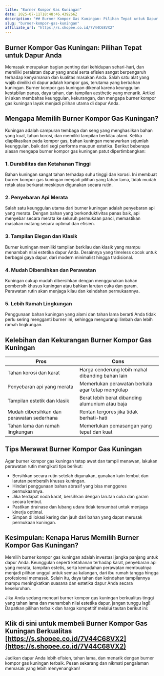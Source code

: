 ```yaml
---
title: "Burner Kompor Gas Kuningan"
date: 2025-07-11T18:48:46.439266Z
description: "## Burner Kompor Gas Kuningan: Pilihan Tepat untuk Dapur Anda  ..."
slug: "burner-kompor-gas-kuningan"
affiliate_url: "https://s.shopee.co.id/7V44C68VX2"
---
```

## Burner Kompor Gas Kuningan: Pilihan Tepat untuk Dapur Anda  

Memasak merupakan bagian penting dari kehidupan sehari-hari, dan memiliki peralatan dapur yang andal serta efisien sangat berpengaruh terhadap kenyamanan dan kualitas masakan Anda. Salah satu alat yang wajib dimiliki di dapur adalah kompor gas, terutama yang berbahan kuningan. Burner kompor gas kuningan dikenal karena keunggulan kestabilan panas, daya tahan, dan tampilan aesthetic yang menarik. Artikel ini akan membahas keunggulan, kekurangan, dan mengapa burner kompor gas kuningan layak menjadi pilihan utama di dapur Anda.  

## Mengapa Memilih Burner Kompor Gas Kuningan?  

Kuningan adalah campuran tembaga dan seng yang menghasilkan bahan yang kuat, tahan korosi, dan memiliki tampilan berkilau alami. Ketika diaplikasikan pada kompor gas, bahan kuningan menawarkan sejumlah keunggulan, baik dari segi performa maupun estetika. Berikut beberapa alasan mengapa burner kompor gas kuningan patut dipertimbangkan:  

### 1. Durabilitas dan Ketahanan Tinggi  
Bahan kuningan sangat tahan terhadap suhu tinggi dan korosi. Ini membuat burner kompor gas kuningan menjadi pilihan yang tahan lama, tidak mudah retak atau berkarat meskipun digunakan secara rutin.  

### 2. Penyebaran Api Merata  
Salah satu keunggulan utama dari burner kuningan adalah penyebaran api yang merata. Dengan bahan yang berkonduktivitas panas baik, api menyebar secara merata ke seluruh permukaan panci, memastikan masakan matang secara optimal dan efisien.  

### 3. Tampilan Elegan dan Klasik  
Burner kuningan memiliki tampilan berkilau dan klasik yang mampu menambah nilai estetika dapur Anda. Desainnya yang timeless cocok untuk berbagai gaya dapur, dari modern minimalist hingga tradisional.  

### 4. Mudah Dibersihkan dan Perawatan  
Kuningan cukup mudah dibersihkan dengan menggunakan bahan pembersih khusus kuningan atau bahkan larutan cuka dan garam. Perawatan rutin akan menjaga kilau dan keindahan permukaannya.  

### 5. Lebih Ramah Lingkungan  
Penggunaan bahan kuningan yang alami dan tahan lama berarti Anda tidak perlu sering mengganti burner ini, sehingga mengurangi limbah dan lebih ramah lingkungan.  

## Kelebihan dan Kekurangan Burner Kompor Gas Kuningan  

| Pros                                              | Cons                                            |  
|---------------------------------------------------|------------------------------------------------|  
| Tahan korosi dan karat                           | Harga cenderung lebih mahal dibanding bahan lain |  
| Penyebaran api yang merata                        | Memerlukan perawatan berkala agar tetap mengkilap |  
| Tampilan estetik dan klasik                      | Berat lebih berat dibanding alumunium atau baja    |  
| Mudah dibersihkan dan perawatan sederhana       | Rentan tergores jika tidak berhati-hati         |  
| Tahan lama dan ramah lingkungan                  | Memerlukan pemasangan yang tepat dan kuat      |  

## Tips Merawat Burner Kompor Gas Kuningan  

Agar burner kompor gas kuningan tetap awet dan tampil menawan, lakukan perawatan rutin mengikuti tips berikut:  

- Bersihkan secara rutin setelah digunakan, gunakan kain lembut dan larutan pembersih khusus kuningan.  
- Hindari penggunaan bahan abrasif yang bisa menggores permukaannya.  
- Jika terdapat noda karat, bersihkan dengan larutan cuka dan garam secara lembut.  
- Pastikan drainase dan lubang udara tidak tersumbat untuk menjaga kinerja optimal.  
- Simpan di lokasi kering dan jauh dari bahan yang dapat merusak permukaan kuningan.  

## Kesimpulan: Kenapa Harus Memilih Burner Kompor Gas Kuningan?  

Memilih burner kompor gas kuningan adalah investasi jangka panjang untuk dapur Anda. Keunggulan seperti ketahanan terhadap karat, penyebaran api yang merata, tampilan estetis, serta kemudahan perawatan membuatnya menjadi pilihan unggul untuk semua kalangan, dari ibu rumah tangga hingga profesional memasak. Selain itu, daya tahan dan keindahan tampilannya mampu meningkatkan suasana dan estetika dapur Anda secara keseluruhan.  

Jika Anda sedang mencari burner kompor gas kuningan berkualitas tinggi yang tahan lama dan menambah nilai estetika dapur, jangan tunggu lagi! Dapatkan pilihan terbaik dan harga kompetitif melalui tautan berikut ini:  

## Klik di sini untuk membeli Burner Kompor Gas Kuningan Berkualitas [https://s.shopee.co.id/7V44C68VX2](https://s.shopee.co.id/7V44C68VX2)  

Jadikan dapur Anda lebih efisien, tahan lama, dan menarik dengan burner kompor gas kuningan terbaik. Pesan sekarang dan nikmati pengalaman memasak yang lebih menyenangkan!